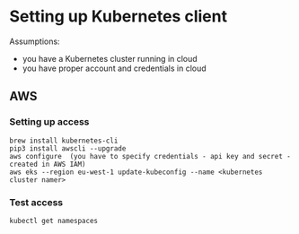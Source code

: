 # Setting up Kubernetes client

Assumptions:

- you have a Kubernetes cluster running in cloud
- you have proper account and credentials in cloud

## AWS

### Setting up access

```
brew install kubernetes-cli
pip3 install awscli --upgrade
aws configure  (you have to specify credentials - api key and secret - created in AWS IAM)
aws eks --region eu-west-1 update-kubeconfig --name <kubernetes cluster namer>
```

### Test access

```
kubectl get namespaces
```
